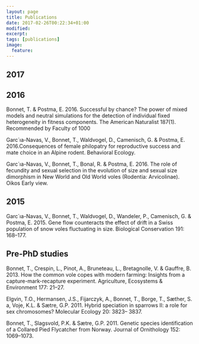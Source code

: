 ```yaml
---
layout: page
title: Publications
date: 2017-02-26T00:22:34+01:00
modified:
excerpt:
tags: [publications]
image:
  feature:
---
```


## 2017

## 2016
Bonnet, T. & Postma, E. 2016. Successful by chance? The power of mixed models and neutral simulations
for the detection of individual fixed heterogeneity in fitness components. The American Naturalist
187(1). Recommended by Faculty of 1000

Garc´ıa-Navas, V., Bonnet, T., Waldvogel, D., Camenisch, G. & Postma, E. 2016.Consequences of female
philopatry for reproductive success and mate choice in an Alpine rodent. Behavioral Ecology.

Garc´ıa-Navas, V., Bonnet, T., Bonal, R. & Postma, E. 2016. The role of fecundity and sexual selection
in the evolution of size and sexual size dimorphism in New World and Old World voles (Rodentia:
Arvicolinae). Oikos Early view.

## 2015
Garc´ıa-Navas, V., Bonnet, T., Waldvogel, D., Wandeler, P., Camenisch, G. & Postma, E. 2015. Gene
flow counteracts the effect of drift in a Swiss population of snow voles fluctuating in size. Biological
Conservation 191: 168–177.

## Pre-PhD studies
Bonnet, T., Crespin, L., Pinot, A., Bruneteau, L., Bretagnolle, V. & Gauffre, B. 2013. How the common
vole copes with modern farming: Insights from a capture-mark-recapture experiment. Agriculture,
Ecosystems & Environment 177: 21–27.

Elgvin, T.O., Hermansen, J.S., Fijarczyk, A., Bonnet, T., Borge, T., Sæther, S. a, Voje, K.L. & Sætre,
G.P. 2011. Hybrid speciation in sparrows II: a role for sex chromosomes? Molecular Ecology 20: 3823–
3837.

Bonnet, T., Slagsvold, P.K. & Sætre, G.P. 2011. Genetic species identification of a Collared Pied
Flycatcher from Norway. Journal of Ornithology 152: 1069–1073.
